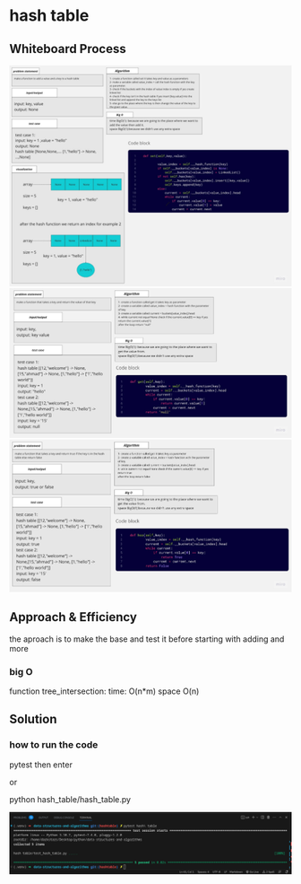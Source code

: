 # hash table

## Whiteboard Process

![Whiteboard_set](./images/set.jpg)
![Whiteboard_get](./images/get.jpg)
![Whiteboard_has](./images/has.jpg)

## Approach & Efficiency
the aproach is to make the base and test it before starting with adding and more

### big O

function tree_intersection:
time: O(n*m)
space O(n)

## Solution

### how to run the code

pytest then enter

or

python hash_table/hash_table.py

![example](./images/solution.png)